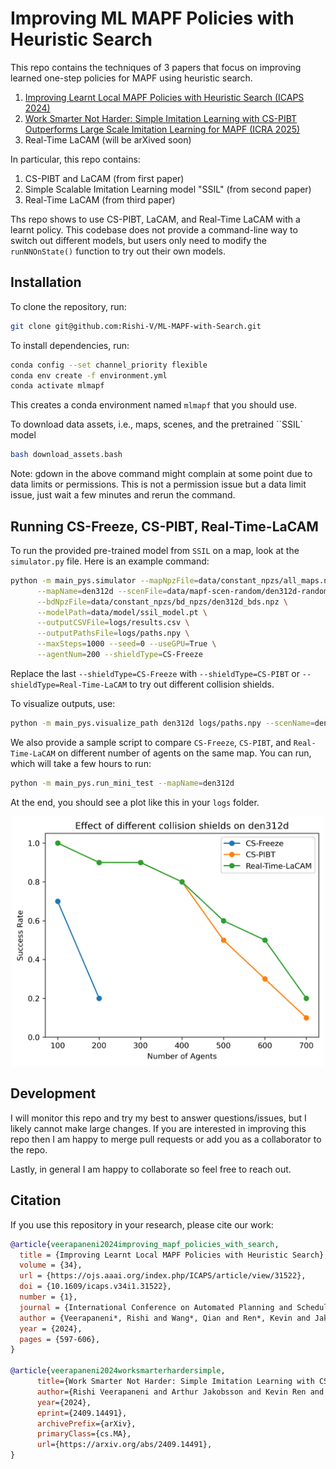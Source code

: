 # Improving ML MAPF Policies with Heuristic Search

This repo contains the techniques of 3 papers that focus on improving learned one-step policies for MAPF using heuristic search.
1. [Improving Learnt Local MAPF Policies with Heuristic Search (ICAPS 2024)](https://arxiv.org/abs/2403.20300)
2. [Work Smarter Not Harder: Simple Imitation Learning with CS-PIBT Outperforms Large Scale Imitation Learning for MAPF (ICRA 2025)](https://arthurjakobsson.github.io/ssil_mapf/)
3. Real-Time LaCAM (will be arXived soon)

In particular, this repo contains:
1. CS-PIBT and LaCAM (from first paper)
2. Simple Scalable Imitation Learning model "SSIL" (from second paper)
3. Real-Time LaCAM (from third paper)

Ths repo shows to use CS-PIBT, LaCAM, and Real-Time LaCAM with a learnt policy. This codebase does not provide a command-line way to switch out different models, but users only need to modify the `runNNOnState()` function to try out their own models.

## Installation
To clone the repository, run:
```sh
git clone git@github.com:Rishi-V/ML-MAPF-with-Search.git
```

To install dependencies, run:
```sh
conda config --set channel_priority flexible
conda env create -f environment.yml
conda activate mlmapf
```
This creates a conda environment named `mlmapf` that you should use.

To download data assets, i.e., maps, scenes, and the pretrained ``SSIL` model
```sh 
bash download_assets.bash
```
Note: gdown in the above command might complain at some point due to data limits or permissions. This is not a permission issue but a data limit issue, just wait a few minutes and rerun the command.

## Running CS-Freeze, CS-PIBT, Real-Time-LaCAM
To run the provided pre-trained model from `SSIL` on a map, look at the `simulator.py` file. Here is an example command:
```sh
python -m main_pys.simulator --mapNpzFile=data/constant_npzs/all_maps.npz \
      --mapName=den312d --scenFile=data/mapf-scen-random/den312d-random-1.scen \
      --bdNpzFile=data/constant_npzs/bd_npzs/den312d_bds.npz \
      --modelPath=data/model/ssil_model.pt \
      --outputCSVFile=logs/results.csv \
      --outputPathsFile=logs/paths.npy \
      --maxSteps=1000 --seed=0 --useGPU=True \
      --agentNum=200 --shieldType=CS-Freeze
```
Replace the last `--shieldType=CS-Freeze` with `--shieldType=CS-PIBT` or `--shieldType=Real-Time-LaCAM` to try out different collision shields.

To visualize outputs, use:
```sh
python -m main_pys.visualize_path den312d logs/paths.npy --scenName=den312d-random-1.scen 
```

We also provide a sample script to compare `CS-Freeze`, `CS-PIBT`, and `Real-Time-LaCAM` on different number of agents on the same map. You can run, which will take a few hours to run:
```sh
python -m main_pys.run_mini_test --mapName=den312d
```
At the end, you should see a plot like this in your `logs` folder.
<div align="center">
      <img src="example_den312d.png?raw=true" alt="Effect of different collision shields on den312d" width="500">
</div>

## Development
I will monitor this repo and try my best to answer questions/issues, but I likely cannot make large changes. If you are interested in improving this repo then I am happy to merge pull requests or add you as a collaborator to the repo.

Lastly, in general I am happy to collaborate so feel free to reach out.

## Citation
If you use this repository in your research, please cite our work:

```bibtex
@article{veerapaneni2024improving_mapf_policies_with_search,
  title = {Improving Learnt Local MAPF Policies with Heuristic Search},
  volume = {34},
  url = {https://ojs.aaai.org/index.php/ICAPS/article/view/31522},
  doi = {10.1609/icaps.v34i1.31522},
  number = {1},
  journal = {International Conference on Automated Planning and Scheduling (ICAPS)},
  author = {Veerapaneni*, Rishi and Wang*, Qian and Ren*, Kevin and Jakobsson*, Arthur and Li, Jiaoyang and Likhachev, Maxim},
  year = {2024},
  pages = {597-606},
}

@article{veerapaneni2024worksmarterhardersimple,
      title={Work Smarter Not Harder: Simple Imitation Learning with CS-PIBT Outperforms Large Scale Imitation Learning for MAPF}, 
      author={Rishi Veerapaneni and Arthur Jakobsson and Kevin Ren and Samuel Kim and Jiaoyang Li and Maxim Likhachev},
      year={2024},
      eprint={2409.14491},
      archivePrefix={arXiv},
      primaryClass={cs.MA},
      url={https://arxiv.org/abs/2409.14491}, 
}
```
